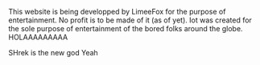 This website is being developped by LimeeFox for the purpose of entertainment. No profit is to be made of it (as of yet).
Iot was created for the sole purpose of entertainment of the bored folks around the globe.
HOLAAAAAAAAA

SHrek is the new god
Yeah
